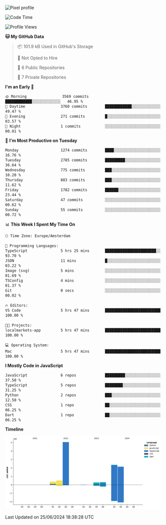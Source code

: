 ![Pixel profile](https://pixel-profile.vercel.app/api/github-stats?username=Atchferox&screen_effect=true&theme=rainbow
)


<!--START_SECTION:waka-->
![Code Time](http://img.shields.io/badge/Code%20Time-396%20hrs%2028%20mins-blue)

![Profile Views](http://img.shields.io/badge/Profile%20Views-4-blue)

**🐱 My GitHub Data** 

> 📦 101.9 kB Used in GitHub's Storage 
 > 
> 🚫 Not Opted to Hire
 > 
> 📜 6 Public Repositories 
 > 
> 🔑 7 Private Repositories 
 > 
**I'm an Early 🐤** 

```text
🌞 Morning                3569 commits        ████████████░░░░░░░░░░░░░   46.95 % 
🌆 Daytime                3760 commits        ████████████░░░░░░░░░░░░░   49.47 % 
🌃 Evening                271 commits         █░░░░░░░░░░░░░░░░░░░░░░░░   03.57 % 
🌙 Night                  1 commits           ░░░░░░░░░░░░░░░░░░░░░░░░░   00.01 % 
```
📅 **I'm Most Productive on Tuesday** 

```text
Monday                   1274 commits        ████░░░░░░░░░░░░░░░░░░░░░   16.76 % 
Tuesday                  2785 commits        █████████░░░░░░░░░░░░░░░░   36.64 % 
Wednesday                775 commits         ███░░░░░░░░░░░░░░░░░░░░░░   10.20 % 
Thursday                 883 commits         ███░░░░░░░░░░░░░░░░░░░░░░   11.62 % 
Friday                   1782 commits        ██████░░░░░░░░░░░░░░░░░░░   23.44 % 
Saturday                 47 commits          ░░░░░░░░░░░░░░░░░░░░░░░░░   00.62 % 
Sunday                   55 commits          ░░░░░░░░░░░░░░░░░░░░░░░░░   00.72 % 
```


📊 **This Week I Spent My Time On** 

```text
🕑︎ Time Zone: Europe/Amsterdam

💬 Programming Languages: 
TypeScript               5 hrs 25 mins       ███████████████████████░░   93.70 % 
JSON                     11 mins             █░░░░░░░░░░░░░░░░░░░░░░░░   03.22 % 
Image (svg)              5 mins              ░░░░░░░░░░░░░░░░░░░░░░░░░   01.69 % 
TSConfig                 4 mins              ░░░░░░░░░░░░░░░░░░░░░░░░░   01.37 % 
Git                      0 secs              ░░░░░░░░░░░░░░░░░░░░░░░░░   00.02 % 

🔥 Editors: 
VS Code                  5 hrs 47 mins       █████████████████████████   100.00 % 

🐱‍💻 Projects: 
localmarkets-app         5 hrs 47 mins       █████████████████████████   100.00 % 

💻 Operating System: 
Mac                      5 hrs 47 mins       █████████████████████████   100.00 % 
```

**I Mostly Code in JavaScript** 

```text
JavaScript               6 repos             █████████░░░░░░░░░░░░░░░░   37.50 % 
TypeScript               5 repos             ████████░░░░░░░░░░░░░░░░░   31.25 % 
Python                   2 repos             ███░░░░░░░░░░░░░░░░░░░░░░   12.50 % 
CSS                      1 repo              ██░░░░░░░░░░░░░░░░░░░░░░░   06.25 % 
Dart                     1 repo              ██░░░░░░░░░░░░░░░░░░░░░░░   06.25 % 
```



**Timeline**

![Lines of Code chart](https://raw.githubusercontent.com/Atchferox/Atchferox/main/assets/bar_graph.png)


 Last Updated on 25/06/2024 18:38:28 UTC
<!--END_SECTION:waka-->
